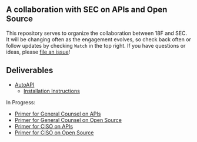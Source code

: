 ## A collaboration with SEC on APIs and Open Source 

This repository serves to organize the collaboration between 18F and SEC.  It will be changing often as the engagement evolves, so check back often or follow updates by checking `Watch` in the top right.  If you have questions or ideas, please [file an issue](https://github.com/18F/SEC.gov-developer/issues)!


## Deliverables
* [AutoAPI](https://github.com/18F/SEC.gov-developer/issues/47#issuecomment-194880431)
  * [Installation Instructions](https://github.com/18F/autoapi/blob/memoize/instructions.md)


In Progress: 

* [Primer for General Counsel on APIs]()
* [Primer for General Counsel on Open Source]()
* [Primer for CISO on APIs]()
* [Primer for CISO on Open Source]()





